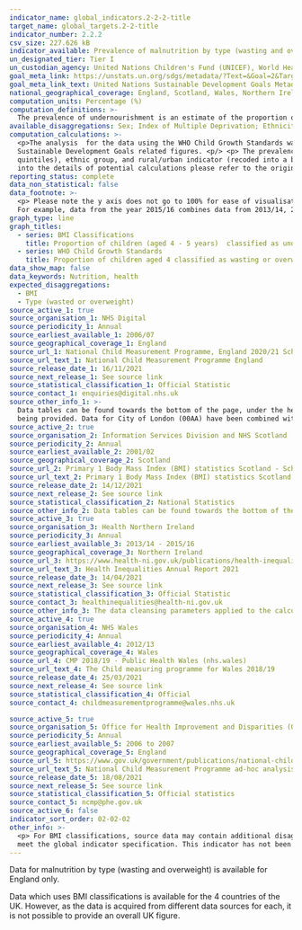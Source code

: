 ```yaml
---
indicator_name: global_indicators.2-2-2-title
target_name: global_targets.2-2-title
indicator_number: 2.2.2
csv_size: 227.626 kB
indicator_available: Prevalence of malnutrition by type (wasting and overweight) for children aged 4 (England) and prevalence of underweight, overweight, and obesity for children aged 4 to 5 years using BMI classifications (all devolved administrations)
un_designated_tier: Tier I
un_custodian_agency: United Nations Children's Fund (UNICEF), World Health Organisation (WHO), World Bank (WB)
goal_meta_link: https://unstats.un.org/sdgs/metadata/?Text=&Goal=2&Target=2.2
goal_meta_link_text: United Nations Sustainable Development Goals Metadata (PDF 233 KB)
national_geographical_coverage: England, Scotland, Wales, Northern Ireland
computation_units: Percentage (%)
computation_definitions: >-
  The prevalence of undernourishment is an estimate of the proportion of the population whose habitual food consumption is insufficient to provide the dietary energy levels that are required to maintain a normal active and healthy life. It is expressed as a percentage.
available_disaggregations: Sex; Index of Multiple Deprivation; Ethnicity; Rural or Urban classification. The latter is only available for the data which uses the WHO Child Growth Standards from academic year 2013 to 2014.
computation_calculations: >-
  <p>The analysis  for the data using the WHO Child Growth Standards was done by running the NCMP data through a bespoke <a href='https://www.who.int/tools/child-growth-standards/software'>R package 'anthro</a>, developed by the World Health Organization (WHO) specifically for supplying
  Sustainable Development Goals related figures. <p/> <p> The prevalence represents percentage from the unweighted sample size. <p> The dataset variables used for the analysis were age in months, height, sex, weight, index of multiple deprivation (originally deciles, and recoded into
  quintiles), ethnic group, and rural/urban indicator (recoded into a binary classification). <p/> <p>No calculations were performed in the data acquisition of BMI classifications data as appropriate data was readily available in the final format specified by this indicator. For insight
  into the details of potential calculations please refer to the original source metadata or source contact.
reporting_status: complete
data_non_statistical: false
data_footnote: >-
  <p> Please note the y axis does not go to 100% for ease of visualisation. <p/> <p> For Northern Ireland BMI classification data, figures combine 3 years of data, as school closures due to the COVID-19 pandemic led to a reduction in the number of recorded measurements for this year group.
  For example, data from the year 2015/16 combines data from 2013/14, 2014/15, and 2015/16. <p/> <p> For England BMI classification data, 2020/21 figures are based on weighted data due to a smaller sample of measurements collected than in previous years.
graph_type: line
graph_titles:
  - series: BMI Classifications
    title: Proportion of children (aged 4 - 5 years)  classified as underweight, overweight or obese using BMI classifications
  - series: WHO Child Growth Standards
    title: Proportion of children aged 4 classified as wasting or overweight (England only)
data_show_map: false
data_keywords: Nutrition, health
expected_disaggregations:
  - BMI
  - Type (wasted or overweight)
source_active_1: true
source_organisation_1: NHS Digital
source_periodicity_1: Annual
source_earliest_available_1: 2006/07
source_geographical_coverage_1: England
source_url_1: National Child Measurement Programme, England 2020/21 School Year - NHS Digital
source_url_text_1: National Child Measurement Programme England
source_release_date_1: 16/11/2021
source_next_release_1: See source link
source_statistical_classification_1: Official Statistic
source_contact_1: enquiries@digital.nhs.uk
source_other_info_1: >-
  Data tables can be found towards the bottom of the page, under the heading 'Resources'. Data for Local Authority is based on childs postcode. England total includes records where the child could not be assigned to a local authority due to no child postcode or an invalid child postcode
  being provided. Data for City of London (00AA) have been combined with Hackney (00AM).
source_active_2: true
source_organisation_2: Information Services Division and NHS Scotland 
source_periodicity_2: Annual 
source_earliest_available_2: 2001/02
source_geographical_coverage_2: Scotland 
source_url_2: Primary 1 Body Mass Index (BMI) statistics Scotland - School year 2020 to 2021 - Primary 1 Body Mass Index (BMI) statistics Scotland - Publications - Public Health Scotland
source_url_text_2: Primary 1 Body Mass Index (BMI) statistics Scotland
source_release_date_2: 14/12/2021
source_next_release_2: See source link
source_statistical_classification_2: National Statistics
source_other_info_2: Data tables can be found towards the bottom of the page, under the heading 'Data files'.
source_active_3: true
source_organisation_3: Health Northern Ireland 
source_periodicity_3: Annual 
source_earliest_available_3: 2013/14 - 2015/16
source_geographical_coverage_3: Northern Ireland 
source_url_3: https://www.health-ni.gov.uk/publications/health-inequalities-annual-report-2021
source_url_text_3: Health Inequalities Annual Report 2021
source_release_date_3: 14/04/2021
source_next_release_3: See source link
source_statistical_classification_3: Official Statistic 
source_contact_3: healthinequalities@health-ni.gov.uk
source_other_info_3: The data cleansing parameters applied to the calculation of childhood obesity figures has been refined from 2017/18 onwards. Therefore figures should be treated with caution when making comparisons.
source_active_4: true
source_organisation_4: NHS Wales 
source_periodicity_4: Annual
source_earliest_available_4: 2012/13
source_geographical_coverage_4: Wales 
source_url_4: CMP 2018/19 - Public Health Wales (nhs.wales)
source_url_text_4: The Child measuring programme for Wales 2018/19
source_release_date_4: 25/03/2021
source_next_release_4: See source link
source_statistical_classification_4: Official 
source_contact_4: childmeasurementprogramme@wales.nhs.uk 

source_active_5: true
source_organisation_5: Office for Health Improvement and Disparities (OHID)
source_periodicity_5: Annual
source_earliest_available_5: 2006 to 2007
source_geographical_coverage_5: England
source_url_5: https://www.gov.uk/government/publications/national-child-measurement-programme-ad-hoc-analysis-of-data
source_url_text_5: National Child Measurement Programme ad-hoc analysis of data
source_release_date_5: 18/08/2021
source_next_release_5: See source link
source_statistical_classification_5: Official statistics
source_contact_5: ncmp@phe.gov.uk
source_active_6: false
indicator_sort_order: 02-02-02
other_info: >-
  <p> For BMI classifications, source data may contain additional disaggregations (e.g., by health board) that are not displayed on this page. <p/> <p> This indicator is being used as an approximation of the UN SDG Indicator. Where possible, we will work to identify or develop UK data to
  meet the global indicator specification. This indicator has not been identified in collaboration with topic experts.
---
```

<p>Data for malnutrition by type (wasting and overweight) is available for England only. <p/> <p> Data which uses BMI classifications is available for the 4 countries of the UK. However, as the data is acquired from different data sources for each, it is not possible to provide an overall UK figure. 